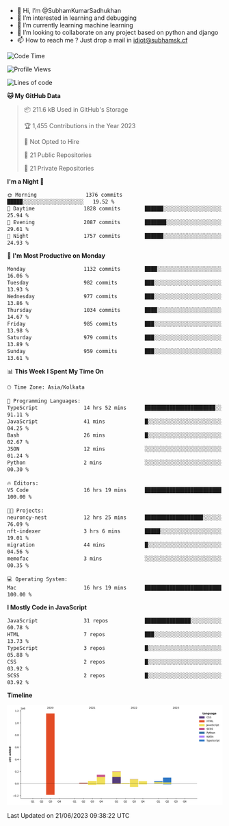 - 👋 Hi, I’m @SubhamKumarSadhukhan
- 👀 I’m interested in learning and debugging
- 🌱 I’m currently learning machine learning
- 💞️ I’m looking to collaborate on any project based on python and django
- 📫 How to reach me ?
      Just drop a mail in idiot@subhamsk.cf

<!---
SubhamKumarSadhukhan/SubhamKumarSadhukhan is a ✨ special ✨ repository because its `README.md` (this file) appears on your GitHub profile.
You can click the Preview link to take a look at your changes.
--->


<!--START_SECTION:waka-->
![Code Time](http://img.shields.io/badge/Code%20Time-1%2C246%20hrs%2024%20mins-blue)

![Profile Views](http://img.shields.io/badge/Profile%20Views-11-blue)

![Lines of code](https://img.shields.io/badge/From%20Hello%20World%20I%27ve%20Written-1.8%20million%20lines%20of%20code-blue)

**🐱 My GitHub Data** 

> 📦 211.6 kB Used in GitHub's Storage 
 > 
> 🏆 1,455 Contributions in the Year 2023
 > 
> 🚫 Not Opted to Hire
 > 
> 📜 21 Public Repositories 
 > 
> 🔑 21 Private Repositories 
 > 
**I'm a Night 🦉** 

```text
🌞 Morning                1376 commits        █████░░░░░░░░░░░░░░░░░░░░   19.52 % 
🌆 Daytime                1828 commits        ██████░░░░░░░░░░░░░░░░░░░   25.94 % 
🌃 Evening                2087 commits        ███████░░░░░░░░░░░░░░░░░░   29.61 % 
🌙 Night                  1757 commits        ██████░░░░░░░░░░░░░░░░░░░   24.93 % 
```
📅 **I'm Most Productive on Monday** 

```text
Monday                   1132 commits        ████░░░░░░░░░░░░░░░░░░░░░   16.06 % 
Tuesday                  982 commits         ███░░░░░░░░░░░░░░░░░░░░░░   13.93 % 
Wednesday                977 commits         ███░░░░░░░░░░░░░░░░░░░░░░   13.86 % 
Thursday                 1034 commits        ████░░░░░░░░░░░░░░░░░░░░░   14.67 % 
Friday                   985 commits         ███░░░░░░░░░░░░░░░░░░░░░░   13.98 % 
Saturday                 979 commits         ███░░░░░░░░░░░░░░░░░░░░░░   13.89 % 
Sunday                   959 commits         ███░░░░░░░░░░░░░░░░░░░░░░   13.61 % 
```


📊 **This Week I Spent My Time On** 

```text
🕑︎ Time Zone: Asia/Kolkata

💬 Programming Languages: 
TypeScript               14 hrs 52 mins      ███████████████████████░░   91.11 % 
JavaScript               41 mins             █░░░░░░░░░░░░░░░░░░░░░░░░   04.25 % 
Bash                     26 mins             █░░░░░░░░░░░░░░░░░░░░░░░░   02.67 % 
JSON                     12 mins             ░░░░░░░░░░░░░░░░░░░░░░░░░   01.24 % 
Python                   2 mins              ░░░░░░░░░░░░░░░░░░░░░░░░░   00.30 % 

🔥 Editors: 
VS Code                  16 hrs 19 mins      █████████████████████████   100.00 % 

🐱‍💻 Projects: 
neuroncy-nest            12 hrs 25 mins      ███████████████████░░░░░░   76.09 % 
nft-indexer              3 hrs 6 mins        █████░░░░░░░░░░░░░░░░░░░░   19.01 % 
migration                44 mins             █░░░░░░░░░░░░░░░░░░░░░░░░   04.56 % 
memofac                  3 mins              ░░░░░░░░░░░░░░░░░░░░░░░░░   00.35 % 

💻 Operating System: 
Mac                      16 hrs 19 mins      █████████████████████████   100.00 % 
```

**I Mostly Code in JavaScript** 

```text
JavaScript               31 repos            ███████████████░░░░░░░░░░   60.78 % 
HTML                     7 repos             ███░░░░░░░░░░░░░░░░░░░░░░   13.73 % 
TypeScript               3 repos             █░░░░░░░░░░░░░░░░░░░░░░░░   05.88 % 
CSS                      2 repos             █░░░░░░░░░░░░░░░░░░░░░░░░   03.92 % 
SCSS                     2 repos             █░░░░░░░░░░░░░░░░░░░░░░░░   03.92 % 
```



**Timeline**

![Lines of Code chart](https://raw.githubusercontent.com/SubhamKumarSadhukhan/SubhamKumarSadhukhan/main/assets/bar_graph.png)


 Last Updated on 21/06/2023 09:38:22 UTC
<!--END_SECTION:waka-->
